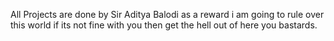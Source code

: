 All Projects are done by Sir Aditya Balodi as a reward i am going to rule over this world if its not fine with you then get the hell out of here you bastards.
